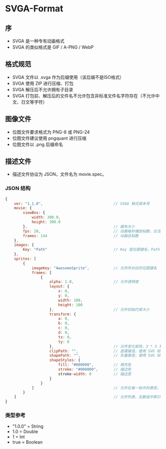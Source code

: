 # SVGA-Format

## 序

* SVGA 是一种专有动画格式
* SVGA 的类似格式是 GIF / A-PNG / WebP

## 格式规范

* SVGA 文件以 .svga 作为后缀使用（该后缀不是ISO格式）
* SVGA 使用 ZIP 进行压缩、打包
* SVGA 解压后不允许拥有子目录
* SVGA 打包前、解压后的文件名不允许包含非标准文件名字符存在（不允许中文、日文等字符）

## 图像文件

* 位图文件要求格式为 PNG-8 或 PNG-24
* 位图文件建议使用 pngquant 进行压缩
* 位图文件以 .png 后缀命名

## 描述文件

* 描述文件协议为 JSON，文件名为 movie.spec。

### JSON 结构

```js
{
    ver: "1.1.0",                                // SVGA 格式版本号
    movie: {
        viewBox: {
            width: 300.0,
            height: 300.0
        },                                       // 画布大小
        fps: 20,                                 // 动画每秒播放帖数，合法值是 [1, 2, 3, 5, 6, 10, 12, 15, 20, 30, 60] 中的任意一个。
        frames: 144                              // 动画总帖数                
    },
    images: {
        Key: "Path"                              // Key 是位图键名，Path 是位图文件名。
    },
    sprites: [
        {
            imageKey: "AwesomeSprite",           // 元件所对应的位图键名
            frames: [
                {
                    alpha: 1.0,                  // 元件透明度
                    layout: {
                        x: 0,
                        y: 0,
                        width: 100,
                        height: 100
                    },                           // 元件初始约束大小
                    transform: {
                        a: 0,
                        b: 0,
                        c: 0,
                        d: 0,
                        tx: 0,
                        ty: 0
                    },                           // 元件变化矩阵，3 * 3 矩阵中的具体含义，参照 CSS transform。
                    clipPath: "",                // 遮罩路径，使用 SVG 标准 Path 绘制图案进行 Mask 遮罩。
                    shapePath: "",               // 矢量路径，使用 SVG 标准 Path 绘制图案。
                    shapeStyles: {
                        fill: "#000000",         // 填充色
                        stroke: "#000000",       // 描边色
                        stroke-width: 0          // 描边宽
                    }
                }
            ]                                    // 元件在每一帖中的表现，对于某一帖中隐藏的元件，也需要使用一个对象进行占位。
        }
    ]                                            // 元件列表，在数组中索引值越大，代表层级越高。
}
```

### 类型参考
* "1.0.0" = String
* 1.0 = Double
* 1 = Int
* true = Boolean